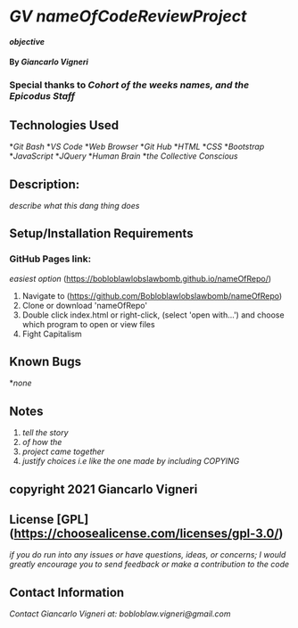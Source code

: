 # _GV nameOfCodeReviewProject_

#### _objective_

#### By _**Giancarlo Vigneri**_

### Special thanks to _**Cohort of the weeks names, and the Epicodus Staff**_

## Technologies Used

*_Git Bash_
*_VS Code_
*_Web Browser_
*_Git Hub_
*_HTML_
*_CSS_
*_Bootstrap_
*_JavaScript_
*_JQuery_
*_Human Brain_
*_the Collective Conscious_

## Description:
_describe what this dang thing does_

## Setup/Installation Requirements

### GitHub Pages link: 
_easiest option_
(https://bobloblawlobslawbomb.github.io/nameOfRepo/)

1. Navigate to (https://github.com/Bobloblawlobslawbomb/nameOfRepo)
2. Clone or download 'nameOfRepo'
3. Double click index.html or right-click, (select 'open with...') and choose which program to open or view files
4. Fight Capitalism 



## Known Bugs

*_none_

## Notes

1. _tell the story_
2. _of how the_ 
3. _project came together_
4. _justify choices i.e like the one made by including COPYING_

## copyright 2021 Giancarlo Vigneri

## License [GPL] (https://choosealicense.com/licenses/gpl-3.0/)

_if you do run into any issues or have questions, ideas, or concerns; I would greatly encourage you to send feedback or make a contribution to the code_

## Contact Information

_Contact Giancarlo Vigneri at: bobloblaw.vigneri@gmail.com_